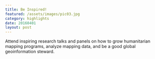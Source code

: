 ```yaml
---
title: Be Inspired!
featured: /assets/images/pic03.jpg
category: highlights
date: 20160401
layout: post
---
```


<p>Attend inspiring research talks and panels on how to grow humanitarian mapping programs, analyze mapping data, and be a good global geoinformation steward.</p>
